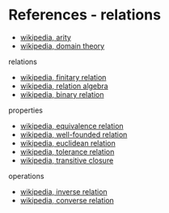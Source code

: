 
<!-- ======================================================================= -->
# References - relations

* [wikipedia, arity](https://en.wikipedia.org/wiki/Arity)
* [wikipedia, domain theory](https://en.wikipedia.org/wiki/Domain_theory)

relations

* [wikipedia, finitary relation](https://en.wikipedia.org/wiki/Finitary_relation)
* [wikipedia, relation algebra](https://en.wikipedia.org/wiki/Relation_algebra)
* [wikipedia, binary relation](https://en.wikipedia.org/wiki/Binary_relation)

properties

* [wikipedia, equivalence relation](https://en.wikipedia.org/wiki/Equivalence_relation)
* [wikipedia, well-founded relation](https://en.wikipedia.org/wiki/Well-founded_relation)
* [wikipedia, euclidean relation](https://en.wikipedia.org/wiki/Euclidean_relation)
* [wikipedia, tolerance relation](https://en.wikipedia.org/wiki/Tolerance_relation)
* [wikipedia, transitive closure](https://en.wikipedia.org/wiki/Transitive_closure)

operations

* [wikipedia, inverse relation](https://en.wikipedia.org/wiki/Inverse_relation)
* [wikipedia, converse relation](https://en.wikipedia.org/wiki/Converse_relation)
